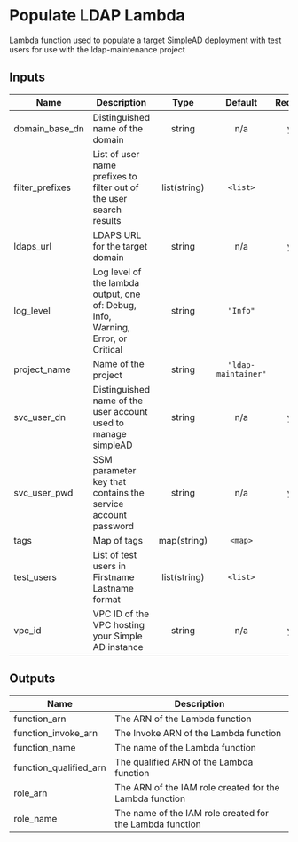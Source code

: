 # Populate LDAP Lambda

Lambda function used to populate a target SimpleAD deployment with test users for use with the ldap-maintenance project

## Inputs

| Name | Description | Type | Default | Required |
|------|-------------|:----:|:-----:|:-----:|
| domain\_base\_dn | Distinguished name of the domain | string | n/a | yes |
| filter\_prefixes | List of user name prefixes to filter out of the user search results | list(string) | `<list>` | no |
| ldaps\_url | LDAPS URL for the target domain | string | n/a | yes |
| log\_level | Log level of the lambda output, one of: Debug, Info, Warning, Error, or Critical | string | `"Info"` | no |
| project\_name | Name of the project | string | `"ldap-maintainer"` | no |
| svc\_user\_dn | Distinguished name of the user account used to manage simpleAD | string | n/a | yes |
| svc\_user\_pwd | SSM parameter key that contains the service account password | string | n/a | yes |
| tags | Map of tags | map(string) | `<map>` | no |
| test\_users | List of test users in Firstname Lastname format | list(string) | `<list>` | no |
| vpc\_id | VPC ID of the VPC hosting your Simple AD instance | string | n/a | yes |

## Outputs

| Name | Description |
|------|-------------|
| function\_arn | The ARN of the Lambda function |
| function\_invoke\_arn | The Invoke ARN of the Lambda function |
| function\_name | The name of the Lambda function |
| function\_qualified\_arn | The qualified ARN of the Lambda function |
| role\_arn | The ARN of the IAM role created for the Lambda function |
| role\_name | The name of the IAM role created for the Lambda function |

